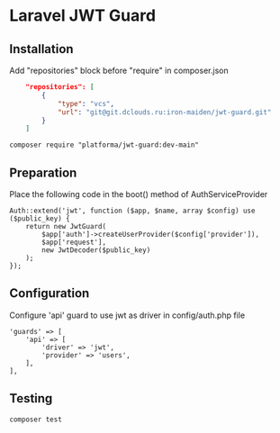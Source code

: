 # Laravel JWT Guard

## Installation

Add "repositories" block before "require" in composer.json

```json
    "repositories": [
        {
            "type": "vcs",
            "url": "git@git.dclouds.ru:iron-maiden/jwt-guard.git"
        }
    ]
```

```
composer require "platforma/jwt-guard:dev-main"
```

## Preparation
Place the following code in the boot() method of AuthServiceProvider
```
Auth::extend('jwt', function ($app, $name, array $config) use ($public_key) {
    return new JwtGuard(
        $app['auth']->createUserProvider($config['provider']),
        $app['request'],
        new JwtDecoder($public_key)
    );
});
```

## Configuration
Configure 'api' guard to use jwt as driver in config/auth.php file
```
'guards' => [
    'api' => [
        'driver' => 'jwt',
        'provider' => 'users',
    ],
],
```

## Testing
```
composer test
```